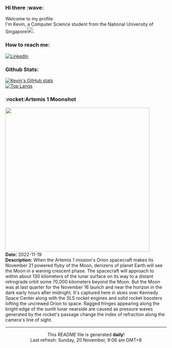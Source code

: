<h3>Hi there :wave:</h3>

Welcome to my profile.   
I'm Kevin, a Computer Science student from the National University of Singapore<img src="https://img.icons8.com/color/96/000000/singapore-circular.png" width="20px"/>.</p>

<h3>How to reach me: </h3>
<a href="https://www.linkedin.com/in/kevin-foong/"><img alt="LinkedIn" src="https://img.shields.io/badge/linkedin-%230077B5.svg?&style=for-the-badge&logo=linkedin&logoColor=white" /></a> 

<h3>Github Stats: </h3> 

[![Kevin's GitHub stats](https://github-readme-stats.vercel.app/api?username=kevin9foong&theme=tokyonight)](https://github.com/anuraghazra/github-readme-stats) <br/>
[![Top Langs](https://github-readme-stats.vercel.app/api/top-langs/?username=kevin9foong&layout=compact&theme=tokyonight)](https://github.com/anuraghazra/github-readme-stats)

<h3>:rocket:Artemis 1 Moonshot</h3> 
<img width="450" src="https:&#x2F;&#x2F;apod.nasa.gov&#x2F;apod&#x2F;image&#x2F;2211&#x2F;DSC_3971-11-16-2022-Low-Res.jpg" /><br/>
<b>Date:</b> 2022-11-19<br/>
<b>Description:</b> When the Artemis 1 mission&#39;s Orion spacecraft makes its November 21 powered flyby of the Moon, denizens of planet Earth will see the Moon in a waning crescent phase. The spacecraft will approach to within about 130 kilometers of the lunar surface on its way to a distant retrograde orbit some 70,000 kilometers beyond the Moon. But the Moon was at last quarter for the November 16 launch and near the horizon in the dark early hours after midnight. It&#39;s captured here in skies over Kennedy Space Center along with the SLS rocket engines and solid rocket boosters lofting the uncrewed Orion to space. Ragged fringes appearing along the bright edge of the sunlit lunar nearside are caused as pressure waves generated by the rocket&#39;s passage change the index of refraction along the camera&#39;s line of sight.<br/>

------------
<p align="center">This <i>README</i> file is generated <b>daily</b>!</br>
Last refresh: Sunday, 20 November, 9:06 am GMT+8<br />